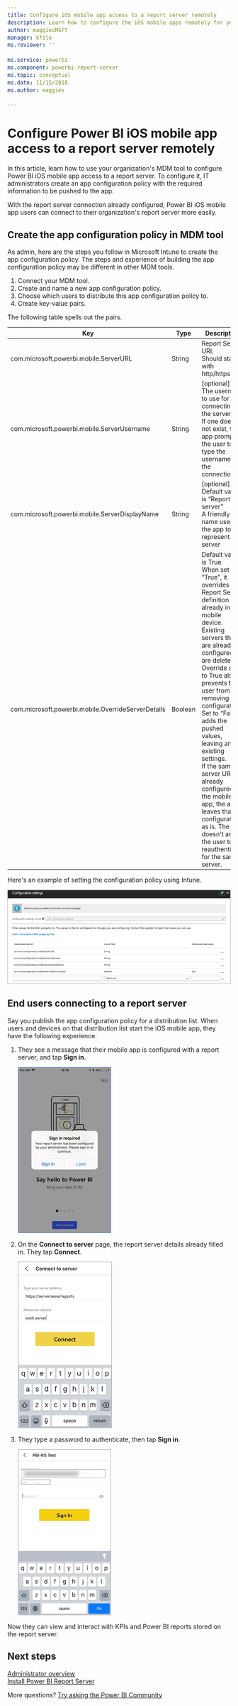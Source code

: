 ```yaml
---
title: Configure iOS mobile app access to a report server remotely
description: Learn how to configure the iOS mobile apps remotely for your report server.
author: maggiesMSFT
manager: kfile
ms.reviewer: ''

ms.service: powerbi
ms.component: powerbi-report-server
ms.topic: conceptual
ms.date: 11/15/2018
ms.author: maggies

---
```

# Configure Power BI iOS mobile app access to a report server remotely

In this article, learn how to use your organization's MDM tool to configure Power BI iOS mobile app access to a report server. To configure it, IT administrators create an app configuration policy with the required information to be pushed to the app. 

 With the report server connection already configured, Power BI iOS mobile app users can connect to their organization's report server more easily. 

## Create the app configuration policy in MDM tool 

As admin, here are the steps you follow in Microsoft Intune to create the app configuration policy. The steps and experience of building the app configuration policy may be different in other MDM tools. 

1. Connect your MDM tool. 
2. Create and name a new app configuration policy. 
3. Choose which users to distribute this app configuration policy to. 
4. Create key-value pairs. 

The following table spells out the pairs.

|Key  |Type  |Description  |
|---------|---------|---------|
| com.microsoft.powerbi.mobile.ServerURL | String | Report Server URL </br> Should start with http/https |
| com.microsoft.powerbi.mobile.ServerUsername | String | [optional] </br> The username to use for connecting the server. </br> If one does not exist, the app prompts the user to type the username for the connection.| 
| com.microsoft.powerbi.mobile.ServerDisplayName | String | [optional] </br> Default value is “Report server” </br> A friendly name used in the app to represent the server | 
| com.microsoft.powerbi.mobile.OverrideServerDetails | Boolean | Default value is True </br>When set to “True”, it overrides any Report Server definition already in the mobile device. Existing servers that are already configured are deleted. </br> Override set to True also prevents the user from removing that configuration. </br> Set to “False” adds the pushed values, leaving any existing settings. </br> If the same server URL is already configured in the mobile app, the app leaves that configuration as is. The app doesn't ask the user to reauthenticate  for the same server. |

Here's an example of setting the configuration policy using Intune.

![Intune configuraton settings](media/configure-powerbi-mobile-apps-remote/power-bi-ios-remote-configuration-settings.png)

## End users connecting to a report server

 Say you publish the app configuration policy for a distribution list. When users and devices on that distribution list start the iOS mobile app, they have the following experience. 

1. They see a message that their mobile app is configured with a report server, and tap **Sign in**.

    ![Sign in to the report server](media/configure-powerbi-mobile-apps-remote/power-bi-config-server-sign-in.png)

2.  On the **Connect to server** page, the report server details already filled in. They tap **Connect**.

    ![Report server details filled in](media/configure-powerbi-mobile-apps-remote/power-bi-ios-remote-configure-connect-server.png)

3. They type a password to authenticate, then tap **Sign in**. 

    ![Report server details filled in](media/configure-powerbi-mobile-apps-remote/power-bi-config-server-address.png)

Now they can view and interact with KPIs and Power BI reports stored on the report server.

## Next steps
[Administrator overview](admin-handbook-overview.md)  
[Install Power BI Report Server](install-report-server.md)  

More questions? [Try asking the Power BI Community](https://community.powerbi.com/)

